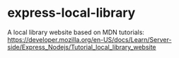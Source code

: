 # express-local-library
A local library website based on MDN tutorials: https://developer.mozilla.org/en-US/docs/Learn/Server-side/Express_Nodejs/Tutorial_local_library_website
